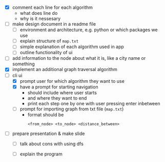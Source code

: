 
- [x] comment each line for each algorithm
  - what does line do
  - why is it nessesary
- [ ] make design document in a readme file
  - [ ] environment and architecture, e.g. python or which packages we use
  - [ ] explain structure of `map.txt`
  - [ ] simple explanation of each algorithm used in app
  - [ ] outline functionality of ui
- [ ] add information to the node about what it is, like a city name or something
- [x] implement an additional graph traversal algorithm
- [ ] cli ui
  - [x] prompt user for which algorithm they want to use
  - [x] have a prompt for starting navigation
    - should include where user starts 
    - and where they want to end
    - print each step one by one with user pressing enter inbetween
  - [ ] prompt for importing graph from txt file (`map.txt`)
    - format should be 
      ```
      <from_node> <to_node> <distance_between>
      ```
- [ ] prepare presentation & make slide
  - [ ] talk about cons with using dfs
  - [ ] explain the program

